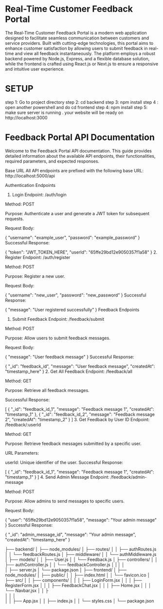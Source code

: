 # Real-Time Customer Feedback Portal

The Real-Time Customer Feedback Portal is a modern web application designed to facilitate seamless communication between customers and service providers. Built with cutting-edge technologies, this portal aims to enhance customer satisfaction by allowing users to submit feedback in real-time and view all feedback instantaneously. The platform employs a robust backend powered by Node.js, Express, and a flexible database solution, while the frontend is crafted using React.js or Next.js to ensure a responsive and intuitive user experience.

# SETUP
step 1: Go to project directory
step 2: cd backend
step 3: npm install
step 4 : open another powershell and do cd frontend
step 4: npm install
step 5: make sure server is running . your website will be ready on  http://localhost:3000   

# Feedback Portal API Documentation
Welcome to the Feedback Portal API documentation. This guide provides detailed information about the available API endpoints, their functionalities, required parameters, and expected responses.

Base URL
All API endpoints are prefixed with the following base URL: http://localhost:5000/api

Authentication Endpoints
1. Login
Endpoint: /auth/login

Method: POST

Purpose: Authenticate a user and generate a JWT token for subsequent requests.

Request Body:

{
  "username": "example_user",
  "password": "example_password"
}
Successful Response:

{
  "token": "JWT_TOKEN_HERE",
  "userId": "65ffe29bd12e9050357f1a58"
}
2. Register
Endpoint: /auth/register

Method: POST

Purpose: Register a new user.

Request Body:

{
  "username": "new_user",
  "password": "new_password"
}
Successful Response:

{
  "message": "User registered successfully"
}
Feedback Endpoints
1. Submit Feedback
Endpoint: /feedback/submit

Method: POST

Purpose: Allow users to submit feedback messages.

Request Body:

{
  "message": "User feedback message"
}
Successful Response:

{
  "_id": "feedback_id",
  "message": "User feedback message",
  "createdAt": "timestamp_here"
}
2. Get All Feedback
Endpoint: /feedback/all

Method: GET

Purpose: Retrieve all feedback messages.

Successful Response:


[
  {
    "_id": "feedback_id_1",
    "message": "Feedback message 1",
    "createdAt": "timestamp_1"
  },
  {
    "_id": "feedback_id_2",
    "message": "Feedback message 2",
    "createdAt": "timestamp_2"
  }
]
3. Get Feedback by User ID
Endpoint: /feedback/:userId

Method: GET

Purpose: Retrieve feedback messages submitted by a specific user.

URL Parameters:

userId: Unique identifier of the user.
Successful Response:

[
  {
    "_id": "feedback_id_1",
    "message": "Feedback message 1",
    "createdAt": "timestamp_1"
  }
]
4. Send Admin Message
Endpoint: /feedback/admin-message

Method: POST

Purpose: Allow admins to send messages to specific users.

Request Body:

{
  "user": "65ffe29bd12e9050357f1a58",
  "message": "Your admin message"
}
Successful Response:

{
  "_id": "admin_message_id",
  "message": "Your admin message",
  "createdAt": "timestamp_here"
}







├── backend/
│   ├── node_modules/
│   ├── routes/
│   │   ├── authRoutes.js
│   │   └── feedbackRoutes.js
│   ├── middleware/
│   │   └── authMiddleware.js
│   ├── models/
│   │   ├── User.js
│   │   └── Feedback.js
│   ├── controllers/
│   │   ├── authController.js
│   │   └── feedbackController.js
│   |
│   │   
│   ├── server.js
│   └── package.json
│
├── frontend/
│   ├── node_modules/
│   ├── public/
│   │   ├── index.html
│   │   └── favicon.ico
│   ├── src/
│   │   ├── components/
│   │   │   ├── LoginForm.jsx
│   │   │   ├── RegisterForm.jsx
│   │   │   ├── FeedbackChat.jsx
│   │   │   ├── Home.jsx
│   │   │   └── Navbar.jsx
│   │   ├    
│   │   │   
│   │   ├── App.jsx
│   │   ├── index.js
│   │   └── styles.css
│   └── package.json

